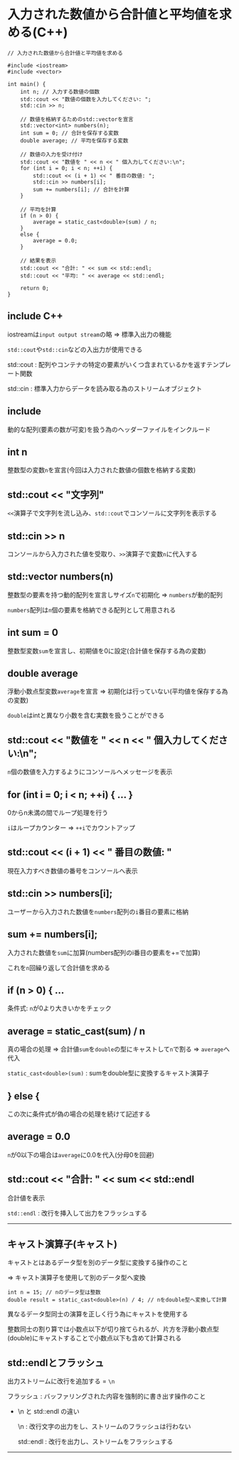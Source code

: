 # 入力された数値から合計値と平均値を求める(C++)

```
// 入力された数値から合計値と平均値を求める

#include <iostream>
#include <vector>

int main() {
    int n; // 入力する数値の個数
    std::cout << "数値の個数を入力してください: ";
    std::cin >> n;

    // 数値を格納するためのstd::vectorを宣言
    std::vector<int> numbers(n);
    int sum = 0; // 合計を保存する変数
    double average; // 平均を保存する変数

    // 数値の入力を受け付け
    std::cout << "数値を " << n << " 個入力してください:\n";
    for (int i = 0; i < n; ++i) {
        std::cout << (i + 1) << " 番目の数値: ";
        std::cin >> numbers[i];
        sum += numbers[i]; // 合計を計算
    }

    // 平均を計算
    if (n > 0) {
        average = static_cast<double>(sum) / n;
    }
    else {
        average = 0.0;
    }

    // 結果を表示
    std::cout << "合計: " << sum << std::endl;
    std::cout << "平均: " << average << std::endl;

    return 0;
}
```

## include <iostraem> C++

iostreamは`input output stream`の略 => 標準入出力の機能

`std::cout`や`std::cin`などの入出力が使用できる

std::cout : 配列やコンテナの特定の要素がいくつ含まれているかを返すテンプレート関数

std::cin : 標準入力からデータを読み取る為のストリームオブジェクト

## include <vector>

動的な配列(要素の数が可変)を扱う為のヘッダーファイルをインクルード

## int n

整数型の変数`n`を宣言(今回は入力された数値の個数を格納する変数)

## std::cout << "文字列"

`<<`演算子で文字列を流し込み、`std::cout`でコンソールに文字列を表示する

## std::cin >> n

コンソールから入力された値を受取り、`>>`演算子で変数`n`に代入する

## std::vector<int> numbers(n)

整数型の要素を持つ動的配列を宣言しサイズ`n`で初期化 => `numbers`が動的配列

`numbers`配列は`n`個の要素を格納できる配列として用意される

## int sum = 0

整数型変数`sum`を宣言し、初期値を0に設定(合計値を保存する為の変数)

## double average

浮動小数点型変数`average`を宣言 => 初期化は行っていない(平均値を保存する為の変数)

`double`はintと異なり小数を含む実数を扱うことができる

## std::cout << "数値を " << n << " 個入力してください:\n";

`n`個の数値を入力するようにコンソールへメッセージを表示

## for (int i = 0; i < n; ++i) { ... }

0からn未満の間でループ処理を行う

`i`はループカウンター => `++i`でカウントアップ

## std::cout << (i + 1) << " 番目の数値: "

現在入力すべき数値の番号をコンソールへ表示

## std::cin >> numbers[i];

ユーザーから入力された数値を`numbers`配列の`i`番目の要素に格納

## sum += numbers[i];

入力された数値を`sum`に加算(numbers配列のi番目の要素を+=で加算)

これを`n`回繰り返して合計値を求める

## if (n > 0) { ...

条件式: `n`が0より大きいかをチェック

## average = static_cast<double>(sum) / n

真の場合の処理 => 合計値`sum`を`double`の型にキャストして`n`で割る => `average`へ代入

`static_cast<double>(sum)` : sumをdouble型に変換するキャスト演算子

## } else {

この次に条件式が偽の場合の処理を続けて記述する

## average = 0.0

`n`が0以下の場合は`average`に0.0を代入(分母0を回避)

## std::cout << "合計: " << sum << std::endl

合計値を表示

`std::endl` : 改行を挿入して出力をフラッシュする

---

## キャスト演算子(キャスト)

キャストとはあるデータ型を別のデータ型に変換する操作のこと

=> キャスト演算子を使用して別のデータ型へ変換

```
int n = 15; // nのデータ型は整数
double result = static_cast<double>(n) / 4; // nをdouble型へ変換して計算
```

異なるデータ型同士の演算を正しく行う為にキャストを使用する

整数同士の割り算では小数点以下が切り捨てられるが、片方を浮動小数点型(double)にキャストすることで小数点以下も含めて計算される

## std::endlとフラッシュ

出力ストリームに改行を追加する = `\n`

フラッシュ : バッファリングされた内容を強制的に書き出す操作のこと

- \n と std::endl の違い

  \n : 改行文字の出力をし、ストリームのフラッシュは行わない

  std::endl : 改行を出力し、ストリームをフラッシュする

---

